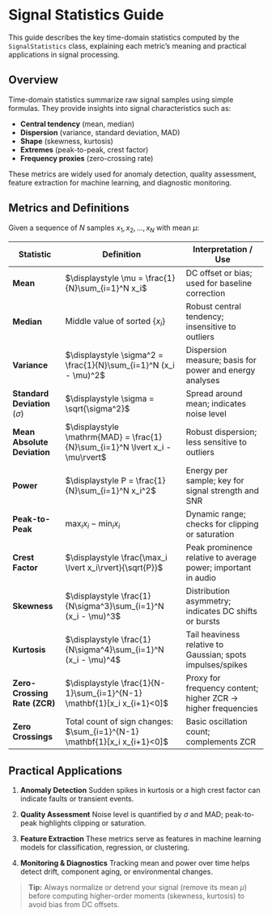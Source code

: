 # Signal Statistics Guide

This guide describes the key time-domain statistics computed by the `SignalStatistics` class, explaining each metric’s meaning and practical applications in signal processing.

## Overview

Time-domain statistics summarize raw signal samples using simple formulas. They provide insights into signal characteristics such as:

* **Central tendency** (mean, median)
* **Dispersion** (variance, standard deviation, MAD)
* **Shape** (skewness, kurtosis)
* **Extremes** (peak-to-peak, crest factor)
* **Frequency proxies** (zero-crossing rate)

These metrics are widely used for anomaly detection, quality assessment, feature extraction for machine learning, and diagnostic monitoring.


## Metrics and Definitions

Given a sequence of $N$ samples $x_1, x_2, \dots, x_N$ with mean $\mu$:

| Statistic                         | Definition                                                                    | Interpretation / Use                                          |
| --------------------------------- | ----------------------------------------------------------------------------- | ------------------------------------------------------------- |
| **Mean**                          | $\displaystyle \mu = \frac{1}{N}\sum_{i=1}^N x_i$                             | DC offset or bias; used for baseline correction               |
| **Median**                        | Middle value of sorted $\{x_i\}$                                              | Robust central tendency; insensitive to outliers              |
| **Variance**                      | $\displaystyle \sigma^2 = \frac{1}{N}\sum_{i=1}^N (x_i - \mu)^2$              | Dispersion measure; basis for power and energy analyses       |
| **Standard Deviation** ($\sigma$) | $\displaystyle \sigma = \sqrt{\sigma^2}$                                      | Spread around mean; indicates noise level                     |
| **Mean Absolute Deviation**       | $\displaystyle \mathrm{MAD} = \frac{1}{N}\sum_{i=1}^N \lvert x_i - \mu\rvert$ | Robust dispersion; less sensitive to outliers                 |
| **Power**                         | $\displaystyle P = \frac{1}{N}\sum_{i=1}^N x_i^2$                             | Energy per sample; key for signal strength and SNR            |
| **Peak-to-Peak**                  | $\displaystyle \max_i x_i - \min_i x_i$                                       | Dynamic range; checks for clipping or saturation              |
| **Crest Factor**                  | $\displaystyle \frac{\max_i \lvert x_i\rvert}{\sqrt{P}}$                      | Peak prominence relative to average power; important in audio |
| **Skewness**                      | $\displaystyle \frac{1}{N\sigma^3}\sum_{i=1}^N (x_i - \mu)^3$                 | Distribution asymmetry; indicates DC shifts or bursts         |
| **Kurtosis**                      | $\displaystyle \frac{1}{N\sigma^4}\sum_{i=1}^N (x_i - \mu)^4$                 | Tail heaviness relative to Gaussian; spots impulses/spikes    |
| **Zero-Crossing Rate (ZCR)**      | $\displaystyle \frac{1}{N-1}\sum_{i=1}^{N-1} \mathbf{1}[x_i x_{i+1}<0]$       | Proxy for frequency content; higher ZCR → higher frequencies  |
| **Zero Crossings**                | Total count of sign changes: $\sum_{i=1}^{N-1} \mathbf{1}[x_i x_{i+1}<0]$     | Basic oscillation count; complements ZCR                      |


## Practical Applications

1. **Anomaly Detection**
   Sudden spikes in kurtosis or a high crest factor can indicate faults or transient events.

2. **Quality Assessment**
   Noise level is quantified by $\sigma$ and MAD; peak-to-peak highlights clipping or saturation.

3. **Feature Extraction**
   These metrics serve as features in machine learning models for classification, regression, or clustering.

4. **Monitoring & Diagnostics**
   Tracking mean and power over time helps detect drift, component aging, or environmental changes.


> **Tip:** Always normalize or detrend your signal (remove its mean $\mu$) before computing higher-order moments (skewness, kurtosis) to avoid bias from DC offsets.
